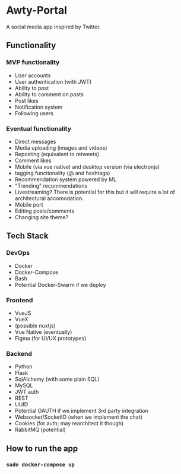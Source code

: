 # Awty-Portal

A social media app inspired by Twitter.

## Functionality

### MVP functionality

- User accounts
- User authentication (with JWT)
- Ability to post
- Ability to comment on posts
- Post likes
- Notification system
- Following users

### Eventual functionality

- Direct messages
- Media uploading (images and videos)
- Reposting (equivalent to retweets)
- Comment likes
- Mobile (via vue native) and desktop version (via electronjs)
- tagging functionality (@ and hashtags)
- Recommendation system powered by ML
- "Trending" recommendations
- Livestreaming? There is potential for this but it will require a lot of architectural accomodation.
- Mobile port
- Editing posts/comments
- Changing site theme?

## Tech Stack

### DevOps

- Docker
- Docker-Compose
- Bash
- Potential Docker-Swarm if we deploy

### Frontend
  
- VueJS
- VueX
- (possible nuxtjs)
- Vue Native (eventually)
- Figma (for UI/UX prototypes)

### Backend

- Python
- Flask
- SqlAlchemy (with some plain SQL)
- MySQL
- JWT auth
- REST
- UUID
- Potential OAUTH if we implement 3rd party integration
- Websocket/SocketIO (when we implement the chat)
- Cookies (for auth; may rearchitect it though)
- RabbitMQ (potential)

## How to run the app

### `sudo docker-compose up`

